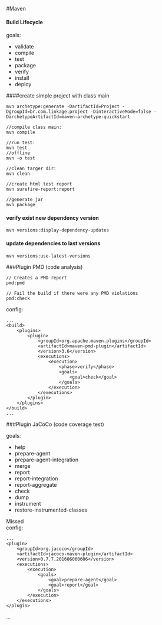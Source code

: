 #Maven

#### Build Lifecycle
goals:
- validate
- compile
- test
- package
- verify
- install
- deploy

####create simple project with class main

	mvn archetype:generate -DartifactId=Project -DgroupId=br.com.linkage.project -DinteractiveMode=false -DarchetypeArtifactId=maven-archetype-quickstart

	//compile class main:
	mvn compile

	//run test:
	mvn test
	//offline 
	mvn -o test

	//clean targer dir:
	mvn clean

	//create html test report
	mvn surefire-report:report

	//generate jar
	mvn package

#### verify exist new dependency version

	mvn versions:display-dependency-updates

#### update dependencies to last versions
	
	mvn versions:use-latest-versions

###Plugin PMD (code analysis)
	
	// Creates a PMD report
	pmd:pmd
 	
	// Fail the build if there were any PMD violations 
	pmd:check

config:

	...
	<build>
		<plugins>
			<plugin>
				<groupId>org.apache.maven.plugins</groupId>
				<artifactId>maven-pmd-plugin</artifactId>
				<version>3.6</version>
				<executions>
					<execution>
						<phase>verify</phase>
						<goals>
							<goal>check</goal>
						</goals>
					</execution>
				</executions>
			</plugin>
		</plugins>
	</build>
	...

###Plugin JaCoCo (code coverage test)

goals:
- help
- prepare-agent
- prepare-agent-integration
- merge
- report
- report-integration
- report-aggregate
- check
- dump
- instrument
- restore-instrumented-classes

Missed	
config:

	...
	<plugin>
		<groupId>org.jacoco</groupId>
		<artifactId>jacoco-maven-plugin</artifactId>
		<version>0.7.7.201606060606</version>
		<executions>
			<execution>
				<goals>
					<goal>prepare-agent</goal>
					<goal>report</goal>
				</goals>
			</execution>
		</executions>
	</plugin>
...

